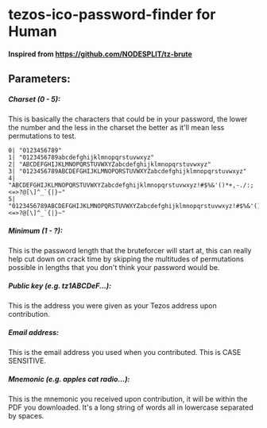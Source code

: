 # tezos-ico-password-finder for Human

#### Inspired from https://github.com/NODESPLIT/tz-brute

## Parameters:
##### Charset (0 - 5):

This is basically the characters that could be in your password, the lower the number and the less in the charset the better as it'll mean less permutations to test.

```
0| "0123456789"
1| "0123456789abcdefghijklmnopqrstuvwxyz"
2| "ABCDEFGHIJKLMNOPQRSTUVWXYZabcdefghijklmnopqrstuvwxyz"
3| "0123456789ABCDEFGHIJKLMNOPQRSTUVWXYZabcdefghijklmnopqrstuvwxyz"
4| "ABCDEFGHIJKLMNOPQRSTUVWXYZabcdefghijklmnopqrstuvwxyz!#$%&'()*+,-./:;<=>?@[\]^_`{|}~"
5| "0123456789ABCDEFGHIJKLMNOPQRSTUVWXYZabcdefghijklmnopqrstuvwxyz!#$%&'()*+,-./:;<=>?@[\]^_`{|}~"
```

##### Minimum (1 - ?):
This is the password length that the bruteforcer will start at, this can really help cut down on crack time by skipping the multitudes of permutations possible in lengths that you don't think your password would be.

##### Public key (e.g. tz1ABCDeF...):
This is the address you were given as your Tezos address upon contribution.

##### Email address:
This is the email address you used when you contributed. This is CASE SENSITIVE.

##### Mnemonic (e.g. apples cat radio...):
This is the mnemonic you received upon contribution, it will be within the PDF you downloaded. It's a long string of words all in lowercase separated by spaces.